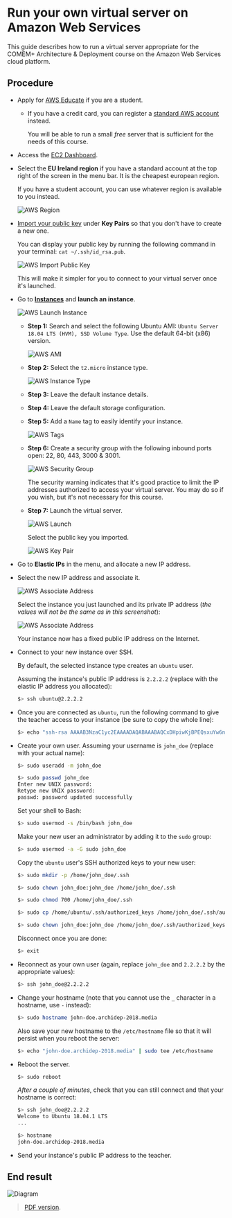 # Run your own virtual server on Amazon Web Services

This guide describes how to run a virtual server appropriate for the COMEM+ Architecture & Deployment course on the Amazon Web Services cloud platform.

<!-- START doctoc -->
<!-- END doctoc -->



## Procedure

* Apply for [AWS Educate](https://aws.amazon.com/education/awseducate/apply/) if you are a student.
  * If you have a credit card, you can register a [standard AWS account](https://portal.aws.amazon.com/billing/signup#/start) instead.

    You will be able to run a small *free* server that is sufficient for the needs of this course.
* Access the [EC2 Dashboard](https://eu-west-1.console.aws.amazon.com/ec2).
* Select the **EU Ireland region** if you have a standard account at the top right of the screen in the menu bar.
  It is the cheapest european region.

  If you have a student account, you can use whatever region is available to you instead.

  ![AWS Region](../images/aws-region.png)
* [Import your public key](https://eu-west-1.console.aws.amazon.com/ec2) under **Key Pairs** so that you don't have to create a new one.

  You can display your public key by running the following command in your terminal: `cat ~/.ssh/id_rsa.pub`.

  ![AWS Import Public Key](../images/aws-import-public-key.png)

  This will make it simpler for you to connect to your virtual server once it's launched.
* Go to [**Instances**](https://eu-west-1.console.aws.amazon.com/ec2) and **launch an instance**.

  ![AWS Launch Instance](../images/aws-launch-instance.png)
  * **Step 1:** Search and select the following Ubuntu AMI: `Ubuntu Server 18.04 LTS (HVM), SSD Volume Type`.
    Use the default 64-bit (x86) version.

    ![AWS AMI](../images/aws-step-1-ami.png)
  * **Step 2:** Select the `t2.micro` instance type.

    ![AWS Instance Type](../images/aws-step-2-instance-type.png)
  * **Step 3:** Leave the default instance details.
  * **Step 4:** Leave the default storage configuration.
  * **Step 5:** Add a `Name` tag to easily identify your instance.

    ![AWS Tags](../images/aws-step-5-tags.png)
  * **Step 6:** Create a security group with the following inbound ports open: 22, 80, 443, 3000 & 3001.

    ![AWS Security Group](../images/aws-step-6-security-group.png)

    The security warning indicates that it's good practice
    to limit the IP addresses authorized to access your virtual server.
    You may do so if you wish, but it's not necessary for this course.
  * **Step 7:** Launch the virtual server.

    ![AWS Launch](../images/aws-step-7-launch.png)

    Select the public key you imported.

    ![AWS Key Pair](../images/aws-step-7-key.png)
* Go to **Elastic IPs** in the menu, and allocate a new IP address.
* Select the new IP address and associate it.

  ![AWS Associate Address](../images/aws-associate-address-1.png)

  Select the instance you just launched and its private IP address
  (*the values will _not be the same_ as in this screenshot*):

  ![AWS Associate Address](../images/aws-associate-address-2.png)

  Your instance now has a fixed public IP address on the Internet.
* Connect to your new instance over SSH.

  By default, the selected instance type creates an `ubuntu` user.

  Assuming the instance's public IP address is `2.2.2.2` (replace with the elastic IP address you allocated):

  ```bash
  $> ssh ubuntu@2.2.2.2
  ```
* Once you are connected as `ubuntu`, run the following command to give the teacher access to your instance (be sure to copy the whole line):

  ```bash
  $> echo "ssh-rsa AAAAB3NzaC1yc2EAAAADAQABAAABAQCxDHpiwKjBPEQsxuYw6nQ4lA/gH9h00QkpVIptLewXFcO/hH8Dir+xvXWfiWe5J/dqAu76jYxDnlmtTyeKGHXRQExhKaX82Qu/krrnKbEotuRqp0hiDFzRLWuHAJ7ms5taDaJUQlu4YIOKsc87BkZz6DIcHRcGiNEnSi6iwhJGRjrP0IfQHtnilLypUfmru9SSNdedYdIIffgAcxJLu2ypC6pmEuV1VFBO1dZC40lP5e051ybbGH/Py1jk0hfjh1QP/W8sbiDsRkNaPYxT3X7CO751EHJKHQLMpCOed8zs9pU4KN6vXvCSj0Ppy0uPODE6cBpEjzYtHfbMz0EBCiGT comem-archidep" | sudo tee --append /home/ubuntu/.ssh/authorized_keys
  ```
* Create your own user.
  Assuming your username is `john_doe` (replace with your actual name):

  ```bash
  $> sudo useradd -m john_doe

  $> sudo passwd john_doe
  Enter new UNIX password:
  Retype new UNIX password:
  passwd: password updated successfully
  ```

  Set your shell to Bash:

  ```bash
  $> sudo usermod -s /bin/bash john_doe
  ```

  Make your new user an administrator by adding it to the `sudo` group:

  ```bash
  $> sudo usermod -a -G sudo john_doe
  ```

  Copy the `ubuntu` user's SSH authorized keys to your new user:

  ```bash
  $> sudo mkdir -p /home/john_doe/.ssh

  $> sudo chown john_doe:john_doe /home/john_doe/.ssh

  $> sudo chmod 700 /home/john_doe/.ssh

  $> sudo cp /home/ubuntu/.ssh/authorized_keys /home/john_doe/.ssh/authorized_keys

  $> sudo chown john_doe:john_doe /home/john_doe/.ssh/authorized_keys
  ```

  Disconnect once you are done:

  ```bash
  $> exit
  ```
* Reconnect as your own user (again, replace `john_doe` and `2.2.2.2` by the appropriate values):

  ```bash
  $> ssh john_doe@2.2.2.2
  ```
* Change your hostname (note that you cannot use the `_` character in a hostname, use `-` instead):

  ```bash
  $> sudo hostname john-doe.archidep-2018.media
  ```

  Also save your new hostname to the `/etc/hostname` file so that it will persist when you reboot the server:

  ```bash
  $> echo "john-doe.archidep-2018.media" | sudo tee /etc/hostname
  ```
* Reboot the server.

  ```bash
  $> sudo reboot
  ```

  *After a couple of minutes*, check that you can still connect and that your hostname is correct:

  ```bash
  $> ssh john_doe@2.2.2.2
  Welcome to Ubuntu 18.04.1 LTS
  ...

  $> hostname
  john-doe.archidep-2018.media
  ```
* Send your instance's public IP address to the teacher.



## End result

![Diagram](aws-setup.png)

> [PDF version](aws-setup.pdf).
